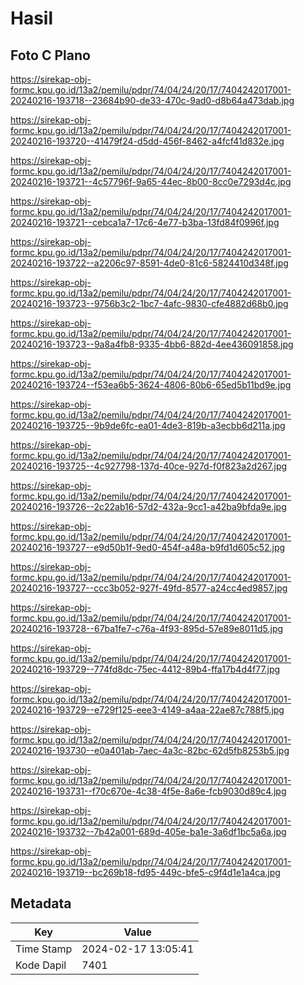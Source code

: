 # Hasil

## Foto C Plano

https://sirekap-obj-formc.kpu.go.id/13a2/pemilu/pdpr/74/04/24/20/17/7404242017001-20240216-193718--23684b90-de33-470c-9ad0-d8b64a473dab.jpg

https://sirekap-obj-formc.kpu.go.id/13a2/pemilu/pdpr/74/04/24/20/17/7404242017001-20240216-193720--41479f24-d5dd-456f-8462-a4fcf41d832e.jpg

https://sirekap-obj-formc.kpu.go.id/13a2/pemilu/pdpr/74/04/24/20/17/7404242017001-20240216-193721--4c57796f-9a65-44ec-8b00-8cc0e7293d4c.jpg

https://sirekap-obj-formc.kpu.go.id/13a2/pemilu/pdpr/74/04/24/20/17/7404242017001-20240216-193721--cebca1a7-17c6-4e77-b3ba-13fd84f0996f.jpg

https://sirekap-obj-formc.kpu.go.id/13a2/pemilu/pdpr/74/04/24/20/17/7404242017001-20240216-193722--a2206c97-8591-4de0-81c6-5824410d348f.jpg

https://sirekap-obj-formc.kpu.go.id/13a2/pemilu/pdpr/74/04/24/20/17/7404242017001-20240216-193723--9756b3c2-1bc7-4afc-9830-cfe4882d68b0.jpg

https://sirekap-obj-formc.kpu.go.id/13a2/pemilu/pdpr/74/04/24/20/17/7404242017001-20240216-193723--9a8a4fb8-9335-4bb6-882d-4ee436091858.jpg

https://sirekap-obj-formc.kpu.go.id/13a2/pemilu/pdpr/74/04/24/20/17/7404242017001-20240216-193724--f53ea6b5-3624-4806-80b6-65ed5b11bd9e.jpg

https://sirekap-obj-formc.kpu.go.id/13a2/pemilu/pdpr/74/04/24/20/17/7404242017001-20240216-193725--9b9de6fc-ea01-4de3-819b-a3ecbb6d211a.jpg

https://sirekap-obj-formc.kpu.go.id/13a2/pemilu/pdpr/74/04/24/20/17/7404242017001-20240216-193725--4c927798-137d-40ce-927d-f0f823a2d267.jpg

https://sirekap-obj-formc.kpu.go.id/13a2/pemilu/pdpr/74/04/24/20/17/7404242017001-20240216-193726--2c22ab16-57d2-432a-9cc1-a42ba9bfda9e.jpg

https://sirekap-obj-formc.kpu.go.id/13a2/pemilu/pdpr/74/04/24/20/17/7404242017001-20240216-193727--e9d50b1f-9ed0-454f-a48a-b9fd1d605c52.jpg

https://sirekap-obj-formc.kpu.go.id/13a2/pemilu/pdpr/74/04/24/20/17/7404242017001-20240216-193727--ccc3b052-927f-49fd-8577-a24cc4ed9857.jpg

https://sirekap-obj-formc.kpu.go.id/13a2/pemilu/pdpr/74/04/24/20/17/7404242017001-20240216-193728--67ba1fe7-c76a-4f93-895d-57e89e8011d5.jpg

https://sirekap-obj-formc.kpu.go.id/13a2/pemilu/pdpr/74/04/24/20/17/7404242017001-20240216-193729--774fd8dc-75ec-4412-89b4-ffa17b4d4f77.jpg

https://sirekap-obj-formc.kpu.go.id/13a2/pemilu/pdpr/74/04/24/20/17/7404242017001-20240216-193729--e729f125-eee3-4149-a4aa-22ae87c788f5.jpg

https://sirekap-obj-formc.kpu.go.id/13a2/pemilu/pdpr/74/04/24/20/17/7404242017001-20240216-193730--e0a401ab-7aec-4a3c-82bc-62d5fb8253b5.jpg

https://sirekap-obj-formc.kpu.go.id/13a2/pemilu/pdpr/74/04/24/20/17/7404242017001-20240216-193731--f70c670e-4c38-4f5e-8a6e-fcb9030d89c4.jpg

https://sirekap-obj-formc.kpu.go.id/13a2/pemilu/pdpr/74/04/24/20/17/7404242017001-20240216-193732--7b42a001-689d-405e-ba1e-3a6df1bc5a6a.jpg

https://sirekap-obj-formc.kpu.go.id/13a2/pemilu/pdpr/74/04/24/20/17/7404242017001-20240216-193719--bc269b18-fd95-449c-bfe5-c9f4d1e1a4ca.jpg


## Metadata

| Key        | Value               |
| ---------- | ------------------- |
| Time Stamp | 2024-02-17 13:05:41 |
| Kode Dapil | 7401                |



